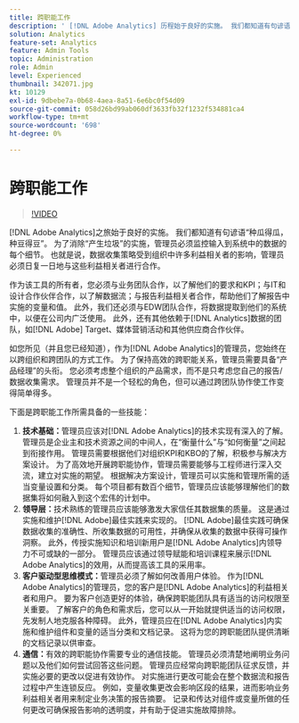 ```yaml
---
title: 跨职能工作
description: ' [!DNL Adobe Analytics] 历程始于良好的实施。 我们都知道有句谚语“种瓜得瓜，种豆得豆”。 为了消除“产生垃圾”的实施，管理员必须监控输入到系统中的数据的每个细节。 也就是说，数据收集策略受到组织中许多利益相关者的影响，管理员必须日复一日地与这些利益相关者进行合作。'
solution: Analytics
feature-set: Analytics
feature: Admin Tools
topic: Administration
role: Admin
level: Experienced
thumbnail: 342071.jpg
kt: 10129
exl-id: 9dbebe7a-0b68-4aea-8a51-6e6bc0f54d09
source-git-commit: 058d26bd99ab060df3633fb32f1232f534881ca4
workflow-type: tm+mt
source-wordcount: '698'
ht-degree: 0%

---
```


# 跨职能工作

>[!VIDEO](https://video.tv.adobe.com/v/345450/?quality=12&learn=on&captions=chi_hans)

[!DNL Adobe Analytics]之旅始于良好的实施。 我们都知道有句谚语“种瓜得瓜，种豆得豆”。 为了消除“产生垃圾”的实施，管理员必须监控输入到系统中的数据的每个细节。 也就是说，数据收集策略受到组织中许多利益相关者的影响，管理员必须日复一日地与这些利益相关者进行合作。

作为该工具的所有者，您必须与业务团队合作，以了解他们的要求和KPI；与IT和设计合作伙伴合作，以了解数据流；与报告利益相关者合作，帮助他们了解报告中实施的变量和值。 此外，我们还必须与EDW团队合作，将数据提取到他们的系统中，以便在公司内广泛使用。 此外，还有其他依赖于[!DNL Analytics]数据的团队，如[!DNL Adobe] Target、媒体营销活动和其他供应商合作伙伴。

如您所见（并且您已经知道），作为[!DNL Adobe Analytics]的管理员，您始终在以跨组织和跨团队的方式工作。 为了保持高效的跨职能关系，管理员需要具备“产品经理”的头衔。 您必须考虑整个组织的产品需求，而不是只考虑您自己的报告/数据收集需求。 管理员并不是一个轻松的角色，但可以通过跨团队协作使工作变得简单得多。

下面是跨职能工作所需具备的一些技能：

1. **技术基础：**&#x200B;管理员应该对[!DNL Adobe Analytics]的技术实现有深入的了解。 管理员是企业主和技术资源之间的中间人，在“衡量什么”与“如何衡量”之间起到衔接作用。 管理员需要根据他们对组织KPI和KBO的了解，积极参与解决方案设计。 为了高效地开展跨职能协作，管理员需要能够与工程师进行深入交流，建立对实施的期望。 根据解决方案设计，管理员可以实施和管理所需的适当变量设置和分类。 每个项目都有数百个细节，管理员应该能够理解他们的数据集将如何融入到这个宏伟的计划中。
1. **领导层：**&#x200B;技术熟练的管理员应该能够激发大家信任其数据集的质量。 这是通过实施和维护[!DNL Adobe]最佳实践来实现的。 [!DNL Adobe]最佳实践可确保数据收集的准确性、所收集数据的可用性，并确保从收集的数据中获得可操作洞察。 此外，传授实施知识和培训新用户是[!DNL Adobe Analytics]内领导力不可或缺的一部分。 管理员应该通过领导赋能和培训课程来展示[!DNL Adobe Analytics]的效用，从而提高该工具的采用率。
1. **客户驱动型思维模式：**&#x200B;管理员必须了解如何改善用户体验。 作为[!DNL Adobe Analytics]的管理员，您的客户是[!DNL Adobe Analytics]的利益相关者和用户。 要为客户创造更好的体验，确保跨职能团队具有适当的访问权限至关重要。  了解客户的角色和需求后，您可以从一开始就提供适当的访问权限，先发制人地克服各种障碍。 此外，管理员应在[!DNL Adobe Analytics]内实施和维护组件和变量的适当分类和文档记录。 这将为您的跨职能团队提供清晰的文档记录以供审查。
1. **通信：**&#x200B;有效的跨职能协作需要专业的通信技能。 管理员必须清楚地阐明业务问题以及他们如何尝试回答这些问题。 管理员应经常向跨职能团队征求反馈，并实施必要的更改以促进有效协作。 对实施进行更改可能会在整个数据流和报告过程中产生连锁反应。 例如，变量收集更改会影响区段的结果，进而影响业务利益相关者用来制定业务决策的报告摘要。 记录和传达对组件或变量所做的任何更改可确保报告影响的透明度，并有助于促进实施故障排除。
